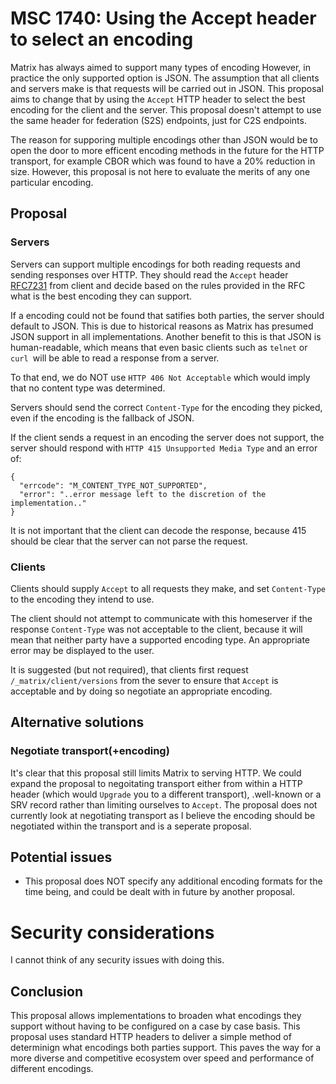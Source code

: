 # MSC 1740: Using the Accept header to select an encoding

Matrix has always aimed to support many types of encoding However, in practice the only supported option
is JSON. The assumption that all clients and servers make is that requests will be carried out in JSON.
This proposal aims to change that by using the `Accept` HTTP header to select the best encoding for the
client and the server. This proposal doesn't attempt to use the same header for federation (S2S) endpoints,
just for C2S endpoints.

The reason for supporing multiple encodings other than JSON would be to open the door to more efficent
encoding methods in the future for the HTTP transport, for example CBOR which was found to have a 20%
reduction in size. However, this proposal is not here to evaluate the merits of any one particular encoding.

## Proposal

### Servers

Servers can support multiple encodings for both reading requests and sending responses over HTTP. They
should read the `Accept` header [RFC7231](https://tools.ietf.org/html/rfc7231#section-5.3.2) from client
and decide based on the rules provided in the RFC what is the best encoding they can support.

If a encoding could not be found that satifies both parties, the server should default to JSON. This is
due to historical reasons as Matrix has presumed JSON support in all implementations. Another benefit to this
is that JSON is human-readable, which means that even basic clients such as `telnet` or `curl `will be
able to read a response from a server.

To that end, we do NOT use `HTTP 406 Not Acceptable` which would imply that no content type was determined.

Servers should send the correct `Content-Type` for the encoding they picked, even if the encoding
is the fallback of JSON.

If the client sends a request in an encoding the server does not support, the server should respond with
`HTTP 415 Unsupported Media Type` and an error of:

```
{
  "errcode": "M_CONTENT_TYPE_NOT_SUPPORTED",
  "error": "..error message left to the discretion of the implementation.."
}
```

It is not important that the client can decode the response, because 415 should be clear that the server
can not parse the request.

### Clients

Clients should supply `Accept` to all requests they make, and set `Content-Type` to the encoding
they intend to use.

The client should not attempt to communicate with this homeserver if the response `Content-Type` was
not acceptable to the client, because it will mean that neither party have a supported encoding type.
An appropriate error may be displayed to the user.

It is suggested (but not required), that clients first request `/_matrix/client/versions`  from the
sever to ensure that `Accept` is acceptable and by doing so negotiate an appropriate encoding.

## Alternative solutions

### Negotiate transport(+encoding)

It's clear that this proposal still limits Matrix to serving HTTP. We could expand the proposal 
to negoitating transport either from within a HTTP header (which would `Upgrade` you to a different
transport), .well-known or a SRV record rather than limiting ourselves to `Accept`. The proposal 
does not currently look at negotiating transport as I believe the encoding should be negotiated 
within the transport and is a seperate proposal. 

## Potential issues

- This proposal does NOT specify any additional encoding formats for the time being, and could be dealt
with in future by another proposal.

# Security considerations

I cannot think of any security issues with doing this.

## Conclusion

This proposal allows implementations to broaden what encodings they support without
having to be configured on a case by case basis. This proposal uses standard HTTP headers
to deliver a simple method of determinign what encodings both parties support. This paves
the way for a more diverse and competitive ecosystem over speed and performance of different
encodings.
